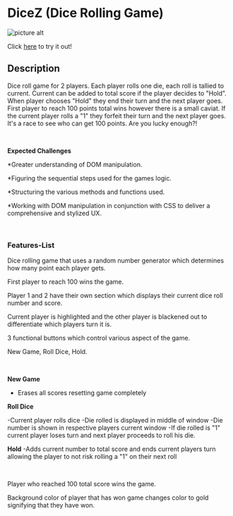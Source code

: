 # DiceZ (Dice Rolling Game)

![picture alt](https://i.ibb.co/0Cqrv4m/dice-rng-banner.jpg)

Click [here](http://gainful-dice-roll.surge.sh/) to try it out!

## Description

Dice roll game for 2 players. Each player rolls one die, each roll is tallied to current. Current can be added to total score if the player decides to "Hold". When player chooses "Hold" they end their turn and the next player goes. First player to reach 100 points total wins however there is a small caviat. If the current player rolls a "1" they forfeit their turn and the next player goes. It's a race to see who can get 100 points. Are you lucky enough?!

&nbsp;
&nbsp;

**Expected Challenges**

\*Greater understanding of DOM manipulation.

\*Figuring the sequential steps used for the games logic.

\*Structuring the various methods and functions used.

\*Working with DOM manipulation in conjunction with CSS to deliver a comprehensive and stylized UX.

&nbsp;
&nbsp;
&nbsp;

### Features-List

Dice rolling game that uses a random number generator which determines how many point each player gets.

First player to reach 100 wins the game.

Player 1 and 2 have their own section which displays their current dice roll number and score.

Current player is highlighted and the other player is blackened out to differentiate which players turn it is.

3 functional buttons which control various aspect of the game.

New Game, Roll Dice, Hold.

&nbsp;
&nbsp;

**New Game**

- Erases all scores resetting game completely

**Roll Dice**

-Current player rolls dice
-Die rolled is displayed in middle of window
-Die number is shown in respective players current window
-If die rolled is "1" current player loses turn and next player proceeds to roll his die.

**Hold**
-Adds current number to total score and ends current players turn allowing the player to not risk rolling a "1" on their next roll

&nbsp;

Player who reached 100 total score wins the game.

Background color of player that has won game changes color to gold signifying that they have won.
